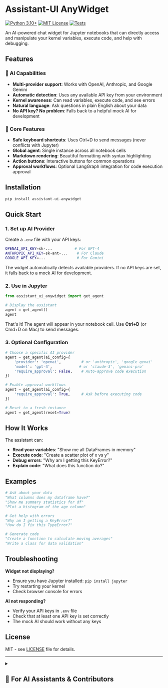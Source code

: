 # Assistant-UI AnyWidget

[![Python 3.10+](https://img.shields.io/badge/python-3.10+-blue.svg)](https://www.python.org/downloads/)
[![MIT License](https://img.shields.io/badge/license-MIT-green.svg)](LICENSE)
[![Tests](https://github.com/basnijholt/assistant-ui-anywidget/workflows/CI/badge.svg)](https://github.com/basnijholt/assistant-ui-anywidget/actions)

An AI-powered chat widget for Jupyter notebooks that can directly access and manipulate your kernel variables, execute code, and help with debugging.

## Features

### 🤖 AI Capabilities

- **Multi-provider support**: Works with OpenAI, Anthropic, and Google Gemini
- **Automatic detection**: Uses any available API key from your environment
- **Kernel awareness**: Can read variables, execute code, and see errors
- **Natural language**: Ask questions in plain English about your data
- **No API key? No problem**: Falls back to a helpful mock AI for development

### 🔧 Core Features

- **Safe keyboard shortcuts**: Uses Ctrl+D to send messages (never conflicts with Jupyter)
- **Global agent**: Single instance across all notebook cells
- **Markdown rendering**: Beautiful formatting with syntax highlighting
- **Action buttons**: Interactive buttons for common operations
- **Approval workflows**: Optional LangGraph integration for code execution approval

## Installation

```bash
pip install assistant-ui-anywidget
```

## Quick Start

### 1. Set up AI Provider

Create a `.env` file with your API keys:

```bash
OPENAI_API_KEY=sk-...          # For GPT-4
ANTHROPIC_API_KEY=sk-ant-...    # For Claude
GOOGLE_API_KEY=...              # For Gemini
```

The widget automatically detects available providers. If no API keys are set, it falls back to a mock AI for development.

### 2. Use in Jupyter

```python
from assistant_ui_anywidget import get_agent

# Display the assistant
agent = get_agent()
agent
```

That's it! The agent will appear in your notebook cell. Use **Ctrl+D** (or Cmd+D on Mac) to send messages.

### 3. Optional Configuration

```python
# Choose a specific AI provider
agent = get_agent(ai_config={
    'provider': 'openai',         # or 'anthropic', 'google_genai'
    'model': 'gpt-4',            # or 'claude-3', 'gemini-pro'
    'require_approval': False,    # Auto-approve code execution
})

# Enable approval workflows
agent = get_agent(ai_config={
    'require_approval': True,     # Ask before executing code
})

# Reset to a fresh instance
agent = get_agent(reset=True)
```

## How It Works

The assistant can:

- **Read your variables**: "Show me all DataFrames in memory"
- **Execute code**: "Create a scatter plot of x vs y"
- **Debug errors**: "Why am I getting this KeyError?"
- **Explain code**: "What does this function do?"

## Examples

```python
# Ask about your data
"What columns does my dataframe have?"
"Show me summary statistics for df"
"Plot a histogram of the age column"

# Get help with errors
"Why am I getting a KeyError?"
"How do I fix this TypeError?"

# Generate code
"Create a function to calculate moving averages"
"Write a class for data validation"
```

## Troubleshooting

**Widget not displaying?**

- Ensure you have Jupyter installed: `pip install jupyter`
- Try restarting your kernel
- Check browser console for errors

**AI not responding?**

- Verify your API keys in `.env` file
- Check that at least one API key is set correctly
- The mock AI should work without any keys

## License

MIT - see [LICENSE](LICENSE) file for details.

---

<details>
<summary><h2>🤖 For AI Assistants & Contributors</h2></summary>

### Project Context

This section provides comprehensive context for AI assistants (like Claude) working with this codebase.

### Purpose & Value

- **What**: An AI-powered chat widget for Jupyter notebooks with direct kernel access
- **Why**: Enables natural language interaction with notebook variables, code execution, and debugging
- **Core Innovation**: Prevents keyboard conflicts by using Ctrl+D instead of Shift+Enter for sending messages

### Current State

- **Maturity**: Production-ready with 75%+ test coverage
- **Architecture**: Functional programming style, minimal class hierarchies, aggressive code removal
- **Recent Work**: Major simplification effort reduced codebase by 31%

### Key Technical Decisions

- **Bundled React**: All JS dependencies bundled into single 1.4MB file for maximum compatibility
- **Global Agent Pattern**: Single instance per notebook session to avoid conflicts
- **LangGraph Integration**: Optional state machine for approval workflows
- **Auto-Detection**: Automatically finds and uses available AI providers (OpenAI → Anthropic → Google)

### Development Philosophy

- **Simplicity First**: Implement the simplest solution that works
- **No Backward Compatibility**: This is a new project, prioritize improvement
- **Functional Style**: Prefer functions over complex class hierarchies
- **Ruthless Removal**: Aggressively remove unused code
- **Test Everything**: Never claim completion without running pytest

### Project Structure

```
assistant-ui-anywidget/
├── assistant_ui_anywidget/          # Main Python package
│   ├── __init__.py                  # Package exports and global agent interface
│   ├── agent_widget.py              # Core AgentWidget class
│   ├── global_agent.py              # Singleton pattern for notebook safety
│   ├── kernel_interface.py          # Direct kernel access and variable inspection
│   ├── kernel_tools.py              # LangChain tools for AI integration
│   ├── simple_handlers.py           # Simplified message handling
│   ├── module_inspector.py          # Import analysis for AI context
│   ├── ai/                          # AI service implementations
│   │   ├── langgraph_service.py     # LangGraph approval workflows
│   │   ├── mock.py                  # Development fallback AI
│   │   └── prompt_config.py         # System prompts and configuration
│   └── static/
│       └── index.js                 # Bundled frontend (1.4MB, includes React)
├── frontend/                        # TypeScript/React frontend
│   ├── src/
│   │   ├── index.tsx                # Main chat interface component
│   │   ├── VariableExplorer.tsx     # Kernel variable browser
│   │   ├── kernelApi.ts             # API client for kernel communication
│   │   └── types.ts                 # TypeScript interfaces
│   └── vite.config.ts               # Build configuration
├── tests/                           # Comprehensive test suite (129 tests)
├── examples/                        # Demo notebooks
├── CLAUDE.md                        # Development principles and workflow
└── pyproject.toml                   # Python package configuration
```

### Architecture Overview

```
┌─────────────────────────────────────────────────────────────┐
│                    Jupyter Notebook                          │
├─────────────────────────────────────────────────────────────┤
│                                                              │
│  ┌────────────────┐         ┌─────────────────────────┐    │
│  │ Python Kernel  │◄────────┤    AgentWidget          │    │
│  │                │         │                         │    │
│  │ - Variables    │         │ - Message Handler      │    │
│  │ - Execution    │         │ - AI Service           │    │
│  │ - State        │         │ - Kernel Interface     │    │
│  └────────────────┘         └───────────┬─────────────┘    │
│                                         │                    │
│                                         │ anywidget         │
│                                         ▼                    │
│  ┌─────────────────────────────────────────────────┐    │
│  │           React Frontend (TypeScript)                │    │
│  │                                                      │    │
│  │  - Chat UI with Markdown rendering                  │    │
│  │  - Variable Explorer for kernel inspection          │    │
│  │  - Action buttons for quick commands                │    │
│  │  - Ctrl+D to send (avoids notebook conflicts)       │    │
│  └─────────────────────────────────────────────────────┘    │
└─────────────────────────────────────────────────────────────┘
```

### Technical Stack

- **Python 3.10+** with comprehensive type hints
- **TypeScript** with strict mode for frontend
- **React 18** with hooks and functional components
- **AnyWidget** for Jupyter integration
- **LangChain** for AI tool calling
- **Vite** for fast frontend builds

### AI Service Architecture

The widget supports two AI service implementations:

1. **Simple Service (Default)**: Direct tool calling, lightweight and fast
2. **LangGraph Service**: State machine-based with approval workflows

### Message Architecture

```python
# Python → JavaScript
widget.send({
    "type": "assistant_message",
    "text": "Here's your analysis...",
    "action_buttons": [{"label": "Run", "action": "execute"}]
})

# JavaScript → Python
model.send({
    type: "user_message",
    text: "Show me all DataFrame variables"
})
```

### Development Workflow

#### Initial Setup

```bash
# Clone and setup
git clone <repo>
cd assistant-ui-anywidget
uv sync                       # Install all dependencies
source .venv/bin/activate     # Activate virtual environment

# Build frontend
cd frontend
npm install
npm run build
cd ..

# Verify setup
pytest
```

#### Development Commands

```bash
# Adding dependencies
uv add <package>              # Runtime dependency
uv add --dev <package>        # Development dependency

# Testing (MUST PASS before claiming completion)
pytest                        # Run all Python tests (129 tests, 75%+ coverage)
pytest -v                     # Verbose output
cd frontend && npm test       # Frontend tests (Vitest)

# Code quality (MUST RUN before committing)
pre-commit run --all-files    # Run all checks
ruff format assistant_ui_anywidget tests  # Format Python
mypy assistant_ui_anywidget   # Type check

# Frontend development
cd frontend && npm run dev    # Hot reload
cd frontend && npm run build  # Production build
```

#### Git Workflow

```bash
# Check latest changes
git diff origin/main | cat    # Note: pipe to cat

# Development cycle
# 1. Make changes
# 2. Run tests: pytest
# 3. Run linting: pre-commit run --all-files
# 4. Add files individually: git add <file>
# 5. Commit with clear message

# NEVER use git add .         # This is critical!
```

### Testing Requirements

- **Python**: 129 tests with 75%+ coverage
- **Frontend**: Vitest with React Testing Library
- **All tests must pass** before any commit
- Run `pytest` for Python tests
- Run `cd frontend && npm test` for frontend tests

### Key File Locations

- **Main widget**: `assistant_ui_anywidget/agent_widget.py`
- **Kernel access**: `assistant_ui_anywidget/kernel_interface.py`
- **Message handling**: `assistant_ui_anywidget/simple_handlers.py`
- **AI service**: `assistant_ui_anywidget/ai/langgraph_service.py`
- **Frontend entry**: `frontend/src/index.tsx`
- **Tests**: `tests/` directory
- **Development guide**: `CLAUDE.md`

### Important Rules (from CLAUDE.md)

1. **NEVER** use `git add .` - always add files individually
2. **NEVER** claim a task is done without running `pytest`
3. **ALWAYS** run `pre-commit run --all-files` before committing
4. **DO NOT** add backward compatibility (project has no users yet)
5. **PREFER** functional style over complex class hierarchies
6. **AGGRESSIVELY** remove unused code

### Architecture Decision Records

1. **Bundled React (1.4MB)**: Maximum compatibility across Jupyter environments
2. **Global Agent Pattern**: Prevents multiple instances and keyboard conflicts
3. **Ctrl+D for Send**: Avoids conflicts with Jupyter's Shift+Enter
4. **Functional Programming**: Simpler to understand and maintain
5. **No Backward Compatibility**: Allows rapid improvement and simplification
6. **LangGraph Optional**: Simple by default, complex workflows when needed

### Current Implementation Status

✅ **Implemented**

- Multi-provider AI support (OpenAI, Anthropic, Google)
- Automatic provider detection from environment
- Jupyter kernel access (read/write variables, execute code)
- Global agent pattern for notebook safety
- LangGraph approval workflows
- Comprehensive test suite (129 tests, 75%+ coverage)
- Modern React UI with TypeScript
- Markdown rendering with syntax highlighting
- Action buttons for interactive operations
- Conversation logging
- CI/CD with GitHub Actions (Python 3.10-3.12)
- Full type safety (mypy + TypeScript)

⏳ **In Progress**

- Advanced UI components (enhanced Variable Explorer)
- Streaming AI responses in UI
- Performance optimizations

❌ **Future Enhancements**

- Vector database for documentation search
- Advanced debugging features (breakpoints, stack traces)
- File upload support
- Rich message formatting
- Message history persistence
- Custom themes
- Export conversations
- Multiple conversation threads

</details>
